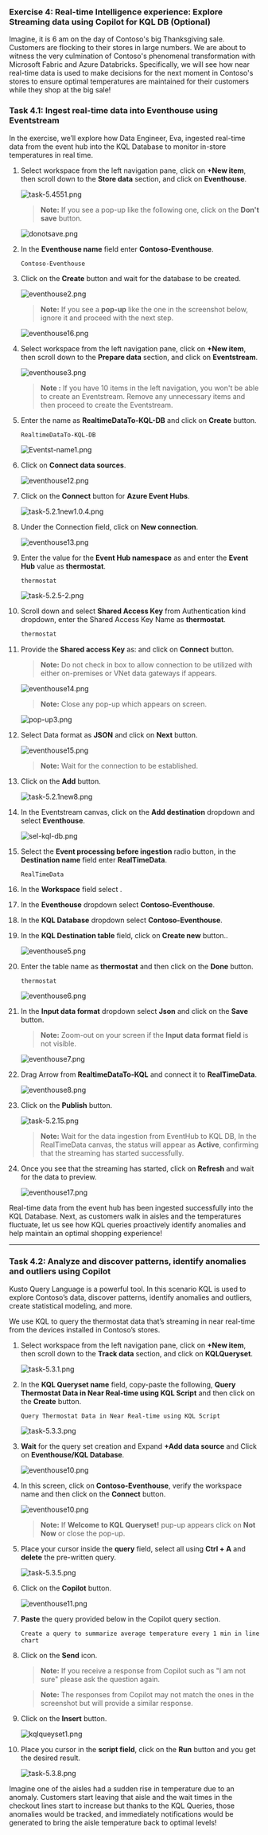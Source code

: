 ### Exercise 4: Real-time Intelligence experience: Explore Streaming data using Copilot for KQL DB (Optional)

Imagine, it is 6 am on the day of Contoso's big Thanksgiving sale. Customers are flocking to their stores in large numbers. We are about to witness the very culmination of Contoso's phenomenal transformation with Microsoft Fabric and Azure Databricks. Specifically, we will see how near real-time data is used to make decisions for the next moment in Contoso's stores to ensure optimal temperatures are maintained for their customers while they shop at the big sale!

### Task 4.1: Ingest real-time data into Eventhouse using Eventstream

In the exercise, we’ll explore how Data Engineer, Eva, ingested real-time data from the event hub into the KQL Database to monitor in-store temperatures in real time.

1. Select **<inject key= "WorkspaceName" enableCopy="true"/>** workspace from the left navigation pane, click on **+New item**, then scroll down to the **Store data** section, and click on **Eventhouse**.

    ![task-5.4551.png](media/labMedia/RTIEventhouse.png)

    >**Note:** If you see a pop-up like the following one, click on the **Don't save** button.

    ![donotsave.png](media/labMedia/donotsave.png)  

2. In the **Eventhouse name** field enter **Contoso-Eventhouse**.

    ```
    Contoso-Eventhouse
    ```

3. Click on the **Create** button and wait for the database to be created.

    ![eventhouse2.png](media/labMedia/eventhouse2.png)

    >**Note:** If you see a **pop-up** like the one in the screenshot below, ignore it and proceed with the next step.

    ![eventhouse16.png](media/labMedia/eventhouse16.png)

4. Select **<inject key= "WorkspaceName" enableCopy="true"/>** workspace from the left navigation pane, click on **+New item**, then scroll down to the **Prepare data** section, and click on **Eventstream**.

    ![eventhouse3.png](media/labMedia/f46.png)

    >**Note :** If you have 10 items in the left navigation, you won't be able to create an Eventstream. Remove any unnecessary items and then proceed to create the Eventstream.

5. Enter the name as **RealtimeDataTo-KQL-DB** and click on **Create** button.

    ```
    RealtimeDataTo-KQL-DB
    ```

    ![Eventst-name1.png](media/labMedia/Eventst-name1.png)

6. Click on **Connect data sources**. 

    ![eventhouse12.png](media/labMedia/eventhouse12.png)

7. Click on the **Connect** button for **Azure Event Hubs**.

    ![task-5.2.1new1.0.4.png](media/labMedia/task-5.2.1new1.0.4.png)

8. Under the Connection field, click on **New connection**.

    ![eventhouse13.png](media/labMedia/eventhouse13.png)

9. Enter the value for the **Event Hub namespace** as **<inject key= "eventhubNamespace" enableCopy="true"/>** and enter the **Event Hub** value as **thermostat**.

    ```BASH
    thermostat
    ```
    ![task-5.2.5-2.png](media/labMedia/task-5.2.5-2.png)

10. Scroll down and select **Shared Access Key** from Authentication kind dropdown, enter the Shared Access Key Name as **thermostat**.

    ```BASH
    thermostat
    ```
11. Provide the **Shared access Key** as: **<inject key= "EventHubPolicyPrimaryKey" enableCopy="true"/>** and click on **Connect** button.

    >**Note:** Do not check in box to allow connection to be utilized with either on-premises or VNet data gateways if appears.

    ![eventhouse14.png](media/labMedia/eventhouse14.png)

    >**Note:** Close any pop-up which appears on screen.

    ![pop-up3.png](media/labMedia/pop-up3.png)

12. Select Data format as **JSON** and click on **Next** button.

    ![eventhouse15.png](media/labMedia/eventhouse15.png)

    >**Note:** Wait for the connection to be established.

13. Click on the **Add** button.

    ![task-5.2.1new8.png](media/labMedia/task-5.2.1new8.png)

14. In the Eventstream canvas, click on the **Add destination** dropdown and select **Eventhouse**.

    ![sel-kql-db.png](media/labMedia/sel-kql-db.png)

15. Select the **Event processing before ingestion** radio button, in the **Destination name** field enter **RealTimeData**.

    ```
    RealTimeData
    ```

16. In the **Workspace** field select <inject key="WorkspaceName" enableCopy="true"/>. 

17. In the **Eventhouse** dropdown select **Contoso-Eventhouse**.

18. In the **KQL Database** dropdown select **Contoso-Eventhouse**.

19. In the **KQL Destination table** field, click on **Create new** button..

    ![eventhouse5.png](media/labMedia/eventhouse5.png)

20. Enter the table name as **thermostat** and then click on the **Done** button.

    ```
    thermostat
    ```
    ![eventhouse6.png](media/labMedia/eventhouse6.png)

21. In the **Input data format** dropdown select **Json** and click on the **Save** button.

    >**Note:** Zoom-out on your screen if the **Input data format field** is not visible.

    ![eventhouse7.png](media/labMedia/eventhouse7.png)

22. Drag Arrow from **RealtimeDataTo-KQL** and connect it to **RealTimeData**.

    ![eventhouse8.png](media/labMedia/eventhouse8.png)

23. Click on the **Publish** button.

    ![task-5.2.15.png](media/labMedia/task-5.2.15.png)

    >**Note:** Wait for the data ingestion from EventHub to KQL DB, In the RealTimeData canvas, the status will appear as **Active**, confirming that the streaming has started successfully.

24. Once you see that the streaming has started, click on **Refresh** and wait for the data to preview.

    ![eventhouse17.png](media/labMedia/eventhouse17.png)

Real-time data from the event hub has been ingested successfully into the KQL Database. Next, as customers walk in aisles and the temperatures fluctuate, let us see how KQL queries proactively identify anomalies and help maintain an optimal shopping experience!

---

### Task 4.2: Analyze and discover patterns, identify anomalies and outliers using Copilot

Kusto Query Language is a powerful tool. In this scenario KQL is used to explore Contoso’s data, discover patterns, identify anomalies and outliers, create statistical modeling, and more.

We use KQL to query the thermostat data that’s streaming in near real-time from the devices installed in Contoso’s stores.

1. Select **<inject key= "WorkspaceName" enableCopy="true"/>** workspace from the left navigation pane, click on **+New item**, then scroll down to the **Track data** section, and click on **KQLQueryset**.

    ![task-5.3.1.png](media/labMedia/RTIQueryset.png)


2. In the **KQL Queryset name** field, copy-paste the following, **Query Thermostat Data in Near Real-time using KQL Script** and then click on the **Create** button.

    ```
    Query Thermostat Data in Near Real-time using KQL Script
    ```

    ![task-5.3.3.png](media/labMedia/task-5.3.3.png)

3. **Wait** for the query set creation and Expand **+Add data source** and Click on **Eventhouse/KQL Database**. 

   ![eventhouse10.png](media/labMedia/E5I1.png)
4. In this screen, click on **Contoso-Eventhouse**, verify the workspace name and then click on the **Connect** button.

    ![eventhouse10.png](media/labMedia/eventhouse10.png)

    >**Note:** If **Welcome to KQL Queryset!** pup-up appears click on **Not Now** or close the pop-up.

4. Place your cursor inside the **query** field, select all using **Ctrl + A** and **delete** the pre-written query.

    ![task-5.3.5.png](media/labMedia/task-5.3.5.png)

5. Click on the **Copilot** button.

    ![eventhouse11.png](media/labMedia/eventhouse11.png)

6. **Paste** the query provided below in the Copilot query section.

    ```
    Create a query to summarize average temperature every 1 min in line chart
    ```

7. Click on the **Send** icon.

    >**Note:** If you receive a response from Copilot such as "I am not sure" please ask the question again.

    >**Note:** The responses from Copilot may not match the ones in the screenshot but will provide a similar response. 

8. Click on the **Insert** button.

    ![kqlqueyset1.png](media/labMedia/kqlqueyset1.png)

9. Place you cursor in the **script field**, click on the **Run** button and you get the desired result.

    ![task-5.3.8.png](media/labMedia/task-5.3.8.png)

Imagine one of the aisles had a sudden rise in temperature due to an anomaly. Customers start leaving that aisle and the wait times in the checkout lines start to increase but thanks to the KQL Queries, those anomalies would be tracked, and immediately notifications would be generated to bring the aisle temperature back to optimal levels!
